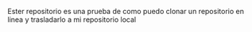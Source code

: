 Ester repositorio es una prueba de como puedo clonar un repositorio en linea y trasladarlo a mi repositorio local